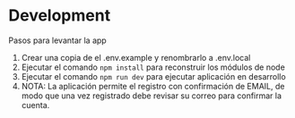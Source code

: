# Development
Pasos para levantar la app 

1. Crear una copia de el .env.example y renombrarlo a .env.local
2. Ejecutar el comando ```npm install``` para reconstruir los módulos de node
3. Ejecutar el comando ```npm run dev``` para ejecutar aplicación en desarrollo
4. NOTA: La aplicación permite el registro con confirmación de EMAIL, de modo que 
   una vez registrado debe revisar su correo para confirmar la cuenta.



